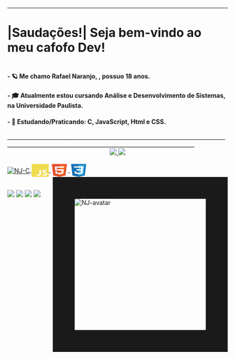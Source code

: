 ___________________________________________________________________________________________________________________________________________________________
<h1>|Saudações!| Seja bem-vindo ao meu cafofo Dev!<h1>
 

  <h4>- 🪐 Me chamo Rafael Naranjo, , possuo 18 anos.</h4>
  <h4>- 🎓  Atualmente estou cursando Análise e Desenvolvimento de Sistemas, na Universidade Paulista.</h4>
    <h4>- 🌱 Estudando/Praticando: C, JavaScript, Html e CSS.</h4>
   _________________________________________________________________________________________________________________________________________________
<div align="center">
  <a href="https://github.com/Naranjex">
  <img height="180em" src="https://github-readme-stats.vercel.app/api?username=naranjex&show_icons=true&theme=gruvbox&include_all_commits=true&count_private=true"/>
  <img height="180em" src="https://github-readme-stats.vercel.app/api/top-langs/?username=naranjex&layout=compact&langs_count=7&theme=gruvbox"/>
</div>

<div style="display: inline_block"><br>
  <img align="center" alt="NJ-C" height="30" width="40" src="https://cdn.jsdelivr.net/gh/devicons/devicon/icons/c/c-plain.svg" /> 
  <img align="center" alt="NJ-Js" height="30" width="40" src="https://raw.githubusercontent.com/devicons/devicon/master/icons/javascript/javascript-plain.svg">
  <img align="center" alt="NJ-HTML" height="30" width="40" src="https://raw.githubusercontent.com/devicons/devicon/master/icons/html5/html5-original.svg">
  <img align="center" alt="NJ-CSS" height="30" width="40" src="https://raw.githubusercontent.com/devicons/devicon/master/icons/css3/css3-original.svg">
<img align="right" alt="NJ-avatar" src="https://i.picasion.com/pic92/ca11bf461c4904936fbd92bc2878d34c.gif" width="300" height="300" border="50%" alt="https://picasion.com/" /></a><br /><a href="https://picasion.com/">
</div>
  
  ##
 
<div> 
  <a href="https://www.instagram.com/r.jajino/" target="_blank"><img src="https://img.shields.io/badge/-Instagram-%23E4405F?style=for-the-badge&logo=instagram&logoColor=white" target="_blank"></a>
 <a href="https://discord.gg/" target="_blank"><img src="https://img.shields.io/badge/Discord-7289DA?style=for-the-badge&logo=discord&logoColor=white" target="_blank"></a> 
  <a href = "meito:rafaeljajino@gmail.com"><img src="https://img.shields.io/badge/-Gmail-%23333?style=for-the-badge&logo=gmail&logoColor=white" target="_blank"></a>
  <a href="https://www.linkedin.com/in/rafael-naranjo-jajino-580b02210/" target="_blank"><img src="https://img.shields.io/badge/-LinkedIn-%230077B5?style=for-the-badge&logo=linkedin&logoColor=white" target="_blank"></a> 
</div>
